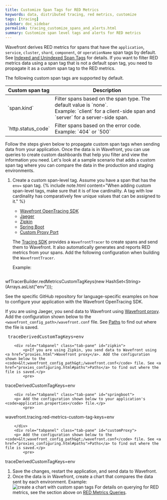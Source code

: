 ```yaml
---
title: Customize Span Tags for RED Metrics
keywords: data, distributed tracing, red metrics, customize
tags: [tracing]
sidebar: doc_sidebar
permalink: tracing_customize_spans_and_alerts.html
summary: Customize span level tags and alerts for RED metrics
---
```


Wavefront derives RED metrics for spans that have the `application`, `service`, `cluster`, `shard`, `component`, or `operationName` span tags by default. See [Indexed and Unindexed Span Tags](trace_data_details.html#indexed-and-unindexed-span-tags) for details. If you want to filter RED metrics data using a span tag that is not a default span tag, you need to propagate it as a custom span tag to the RED metrics.

The following custom span tags are supported by default.

<table>
<colgroup>
<col width="30"/>
<col width="70%"/>
</colgroup>
<thead>
<tr><th>Custom span tag</th><th>Description</th></tr>
</thead>
<tbody>
<tr>
<td markdown="span">`span.kind`</td>
<td markdown="span">Filter spans based on the span type. The default value is `none`.
<br/>Example: `client` for a client-side span and `server` for a server-side span.</td>
</tr>
<tr>
<td markdown="span">`http.status_code`</td>
<td markdown="span">Filter spans based on the error code. <br/>Example: `404` or `500`</td>
</tr>
</tbody>
</table>

Follow the steps given below to propagate custom span tags when sending data from your application. Once the data is in Wavefront, you can use queries to create custom dashboards that help you filter and view the information you need. Let's look at a sample scenario that adds a custom span tag where you can compare the data in the production and staging environments.

1. Create a custom span-level tag. Assume you have a span that has the `env=` span tag.
    {% include note.html content="When adding custom span-level tags, make sure that it is of low cardinality. A tag with low cardinality has comparatively few unique values that can be assigned to it." %}

    <ul id="profileTabs" class="nav nav-tabs">
        <li class="active"><a href="#tracingApplication" data-toggle="tab">Wavefront OpenTracing SDK</a></li>
        <li><a href="#jaeger" data-toggle="tab">Jaeger</a></li>
        <li><a href="#zipkin" data-toggle="tab">Zipkin</a></li>
        <li><a href="#springboot" data-toggle="tab">Spring Boot</a></li>
        <li><a href="#customProxy" data-toggle="tab">Custom Proxy Port</a></li>
    </ul>
      <div class="tab-content">
        <div role="tabpanel" class="tab-pane active" id="tracingApplication">
            <p>The <a href="tracing_instrumenting_frameworks.html#step-2-get-data-flowing-into-wavefront">Tracing SDK</a> provides a <code>WavefrontTracer</code> to create spans and send them to Wavefront. It also automatically generates and reports RED metrics from your spans. Add the following configuration when building the <code>WavefrontTracer</code>.</p>
            <p>Example:</p>
            <pre>
wfTracerBuilder.redMetricsCustomTagKeys(new HashSet&lt;String&gt;(Arrays.asList("env")));
            </pre>
            <p>See the specific GitHub repository for language-specific examples on how to configure your application with the Wavefront OpenTracing SDK.</p>
        </div>
        <div role="tabpanel" class="tab-pane" id="jaeger">
        <p>If you are using Jaeger, you send data to Wavefront using <a href="proxies.html">Wavefront proxy</a>. Add the configuration shown below to the <code>&lt;wavefront_config_path&gt;/wavefront.conf</code> file. See <a href="proxies_configuring.html#paths">Paths</a> to find out where the file is saved.</p>
            <pre>
traceDerivedCustomTagKeys=env
            </pre>
        </div>

        <div role="tabpanel" class="tab-pane" id="zipkin">
            <p>If you are using Zipkin, you send data to Wavefront using <a href="proxies.html">Wavefront proxy</a>. Add the configuration shown below to the <code>&lt;wavefront_config_path&gt;/wavefront.conf</code> file. See <a href="proxies_configuring.html#paths">Paths</a> to find out where the file is saved.</p>
            <pre>
traceDerivedCustomTagKeys=env
            </pre>
        </div>

        <div role="tabpanel" class="tab-pane" id="springboot">
        <p> Add the configuration shown below to your application's <code>application.properties</code> file.</p>
            <pre>
wavefront.tracing.red-metrics-custom-tag-keys=env
            </pre>

        </div>
        <div role="tabpanel" class="tab-pane" id="customProxy">
        <p> Add the configuration shown below to the <code>&lt;wavefront_config_path&gt;/wavefront.conf</code> file. See <a href="proxies_configuring.html#paths">Paths</a> to find out where the file is saved.</p>
            <pre>
traceDerivedCustomTagKeys=env
            </pre>
        </div>
      </div>
1. Save the changes, restart the application, and send data to Wavefront.
1. Once the data is in Wavefront, create a chart that compares the data sent by each environment.
    Example:
    ![create a chart with custom span tags](/images/tracing_custom_span_tags.png)
    For details on querying for RED metrics, see the section above on [RED Metrics Queries](#red-metrics-queries).
